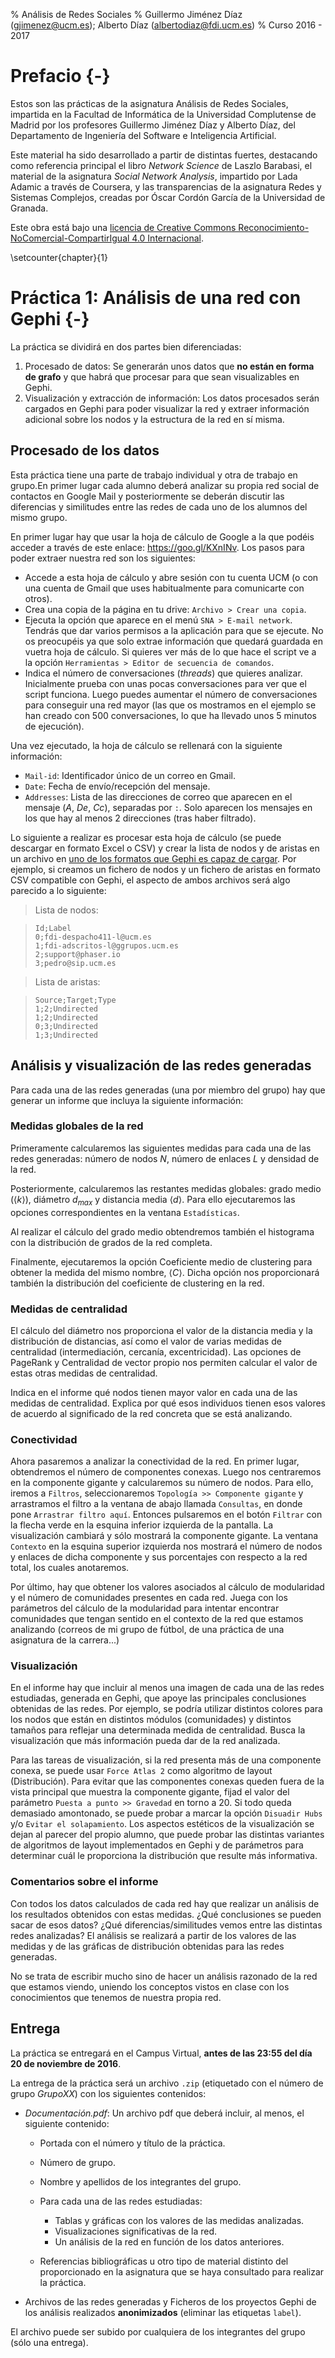 % Análisis de Redes Sociales
% Guillermo Jiménez Díaz (gjimenez@ucm.es); Alberto Díaz (albertodiaz@fdi.ucm.es)
% Curso 2016 - 2017


<!-- \setcounter{section}{1} -->

# Prefacio {-}

Estos son las prácticas de la asignatura Análisis de Redes Sociales, impartida en la Facultad de Informática de la Universidad Complutense de Madrid por los profesores Guillermo Jiménez Díaz y Alberto Díaz, del Departamento de Ingeniería del Software e Inteligencia Artificial.

Este material ha sido desarrollado a partir de distintas fuertes, destacando como referencia principal el libro _Network Science_ de Laszlo Barabasi, el material de la asignatura _Social Network Analysis_, impartido por Lada Adamic a través de Coursera, y las transparencias de la asignatura Redes y Sistemas Complejos, creadas por Óscar Cordón García de la Universidad de Granada.

Este obra está bajo una [licencia de Creative Commons Reconocimiento-NoComercial-CompartirIgual 4.0 Internacional](http://creativecommons.org/licenses/by-nc-sa/4.0/).

\setcounter{chapter}{1}

# Práctica 1: Análisis de una red con Gephi {-}

La práctica se dividirá en dos partes bien diferenciadas:

1. Procesado de datos: Se generarán unos datos que **no están en forma de grafo** y que habrá que procesar para que sean visualizables en Gephi.
2. Visualización y extracción de información: Los datos procesados serán cargados en Gephi para poder visualizar la red y extraer información adicional sobre los nodos y la estructura de la red en sí misma.

## Procesado de los datos

Esta práctica tiene una parte de trabajo individual y otra de trabajo en grupo.En primer lugar cada alumno deberá analizar su propia red social de contactos en Google Mail y posteriormente se deberán discutir las diferencias y similitudes entre las redes de cada uno de los alumnos del mismo grupo.

En primer lugar hay que usar la hoja de cálculo de Google a la que podéis acceder a través de este enlace: <https://goo.gl/KXnINv>. Los pasos para poder extraer nuestra red son los siguientes:

- Accede a esta hoja de cálculo y abre sesión con tu cuenta UCM (o con una cuenta de Gmail que uses habitualmente para comunicarte con otros).
- Crea una copia de la página en tu drive: `Archivo > Crear una copia`.
- Ejecuta la opción que aparece en el menú `SNA > E-mail network`. Tendrás que dar varios permisos a la aplicación para que se ejecute. No os preocupéis ya que solo extrae información que quedará guardada en vuetra hoja de cálculo. Si quieres ver más de lo que hace el script ve a la opción `Herramientas > Editor de secuencia de comandos`.
- Indica el número de conversaciones (_threads_) que quieres analizar. Inicialmente prueba con unas pocas conversaciones para ver que el script funciona. Luego puedes aumentar el número de conversaciones para conseguir una red mayor (las que os mostramos en el ejemplo se han creado con 500 conversaciones, lo que ha llevado unos 5 minutos de ejecución).

Una vez ejecutado, la hoja de cálculo se rellenará con la siguiente información:

- `Mail-id`: Identificador único de un correo en Gmail.
- `Date`: Fecha de envío/recepción del mensaje.
- `Addresses`: Lista de las direcciones de correo que aparecen en el mensaje (_A_, _De_, _Cc_), separadas por `:`. Solo aparecen los mensajes en los que hay al menos 2 direcciones (tras haber filtrado).


Lo siguiente a realizar es procesar esta hoja de cálculo (se puede descargar en formato Excel o CSV) y crear la lista de nodos y de aristas en un archivo en [uno de los formatos que Gephi es capaz de cargar](http://gephi.github.io/users/supported-graph-formats/). Por ejemplo, si creamos un fichero de nodos y un fichero de aristas en formato CSV compatible con Gephi, el aspecto de ambos archivos será algo parecido a lo siguiente:

> Lista de nodos:

> ```
> Id;Label
> 0;fdi-despacho411-l@ucm.es
> 1;fdi-adscritos-l@ggrupos.ucm.es
> 2;support@phaser.io
> 3;pedro@sip.ucm.es
> ```

> Lista de aristas:

> ```
> Source;Target;Type
> 1;2;Undirected
> 1;2;Undirected
> 0;3;Undirected
> 1;3;Undirected
> ```


##  Análisis y visualización de las redes generadas

<!-- Una vez generada la red, se cargará en Gephi y se realizarán tareas básicas de
análisis y visualización. Una vez cargada lo primero que deberéis hacer es **anonimizar** la red. Para ello, desde el `Laboratorio de datos` eliminad todas las columnas que no sean "nodes", "id" o "label" y borrad los datos de la columna "Label".  -->

Para cada una de las redes generadas (una por miembro del grupo) hay que generar un informe que incluya la siguiente información:

### Medidas globales de la red

Primeramente calcularemos las siguientes medidas para cada una de las redes generadas: número de nodos $N$, número de enlaces $L$ y densidad de la red.

Posteriormente, calcularemos las restantes medidas globales: grado medio ($\langle k \rangle$), diámetro $d_{max}$ y distancia media $\langle d \rangle$. Para ello ejecutaremos las opciones correspondientes en la ventana `Estadísticas`.

Al realizar el cálculo del grado medio obtendremos también el histograma con la distribución de grados de la red completa. 

Finalmente, ejecutaremos la opción Coeficiente medio de clustering para obtener
la medida del mismo nombre, $\langle C \rangle$. Dicha opción nos proporcionará también la distribución del coeficiente de clustering en la red.

### Medidas de centralidad


El cálculo del diámetro nos proporciona el valor de la distancia media y la distribución de distancias, así como el valor de varias medidas de centralidad (intermediación, cercanía, excentricidad). Las opciones de PageRank y Centralidad de vector propio nos permiten calcular el valor de estas otras medidas de centralidad.

Indica en el informe qué nodos tienen mayor valor en cada una de las medidas de centralidad. Explica por qué esos individuos tienen esos valores de acuerdo al significado de la red concreta que se está analizando. 

### Conectividad

Ahora pasaremos a analizar la conectividad de la red. En primer lugar,
obtendremos el número de componentes conexas. Luego nos centraremos en la componente gigante y calcularemos su número de nodos. Para ello, iremos a `Filtros`, seleccionaremos `Topología >> Componente gigante` y arrastramos el filtro a la ventana de abajo llamada `Consultas`, en donde pone `Arrastrar filtro aquí`. Entonces pulsaremos en el botón `Filtrar` con la flecha verde en la esquina inferior izquierda de la pantalla. La visualización cambiará y sólo mostrará la componente gigante. La ventana `Contexto` en la esquina superior izquierda nos mostrará el número de nodos y enlaces de dicha componente y sus porcentajes con respecto a la red total, los cuales anotaremos.

Por último, hay que obtener los valores asociados al cálculo de modularidad y el número de comunidades presentes en cada red. Juega con los parámetros del cálculo de la modularidad para intentar encontrar comunidades que tengan sentido en el contexto de la red que estamos analizando (correos de mi grupo de fútbol, de una práctica de una asignatura de la carrera...)

### Visualización

En el informe hay que incluir al menos una imagen de cada una de las redes estudiadas, generada en Gephi, que apoye las principales conclusiones obtenidas de las redes. Por ejemplo, se podría utilizar distintos colores para los nodos que están en distintos módulos (comunidades) y distintos tamaños para reflejar una determinada medida de centralidad. Busca la visualización que más información pueda dar de la red analizada.

Para las tareas de visualización, si la red presenta más de una componente conexa, se puede usar `Force Atlas 2` como algoritmo de layout (Distribución). Para evitar que las componentes conexas queden fuera de la vista principal que muestra la componente gigante, fijad el valor del parámetro `Puesta a punto >> Gravedad` en torno a 20. Si todo queda demasiado amontonado, se puede probar a marcar la opción `Disuadir Hubs` y/o `Evitar el solapamiento`. Los aspectos estéticos de la visualización se dejan al parecer del propio alumno, que puede probar las distintas variantes de algoritmos de layout implementados en Gephi y de parámetros para determinar cuál le proporciona la distribución que resulte más informativa.

### Comentarios sobre el informe

Con todos los datos calculados de cada red hay que realizar un análisis de los resultados obtenidos con estas medidas. ¿Qué conclusiones se pueden sacar de esos datos? ¿Qué diferencias/similitudes vemos entre las distintas redes analizadas? El análisis se realizará a partir de los valores de las medidas y de las gráficas de distribución obtenidas para las redes generadas. 

No se trata de escribir mucho sino de hacer un análisis razonado de la red que estamos viendo, uniendo los conceptos vistos en clase con los conocimientos que tenemos de nuestra propia red.

## Entrega

La práctica se entregará en el Campus Virtual, **antes de las 23:55 del día 20 de noviembre de 2016**.

La entrega de la práctica será un archivo `.zip` (etiquetado con el número de grupo _GrupoXX_) con los siguientes contenidos:

* _Documentación.pdf_: Un archivo pdf que deberá incluir, al menos, el siguiente contenido:
    -   Portada con el número y título de la práctica.
    -   Número de grupo.
    -   Nombre y apellidos de los integrantes del grupo.
    -   Para cada una de las redes estudiadas:
        +   Tablas y gráficas con los valores de las medidas analizadas.
        +   Visualizaciones significativas de la red.
        +   Un análisis de la red en función de los datos anteriores.
        
    -   Referencias bibliográficas u otro tipo de material distinto del proporcionado en la asignatura que se haya consultado para realizar la práctica. 

* Archivos de las redes generadas y Ficheros de los proyectos Gephi de los análisis realizados **anonimizados** (eliminar las etiquetas `label`).

El archivo puede ser subido por cualquiera de los integrantes del grupo (sólo una entrega).
